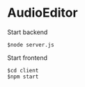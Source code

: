 # AudioEditor

Start backend

```
$node server.js
```

Start frontend

```
$cd client
$npm start
```
